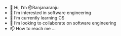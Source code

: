 - 👋 Hi, I’m @Ranjanaranju
- 👀 I’m interested in software engineering
- 🌱 I’m currently learning CS
- 💞️ I’m looking to collaborate on software engineering
- 📫 How to reach me ...

<!---
Ranjanaranju/Ranjanaranju is a ✨ special ✨ repository because its `README.md` (this file) appears on your GitHub profile.
You can click the Preview link to take a look at your changes.
--->
